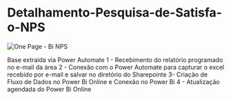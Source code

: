 # Detalhamento-Pesquisa-de-Satisfa-o-NPS
![One Page - Bi NPS](https://github.com/user-attachments/assets/4fcc5216-945b-4258-8aef-de4d67ba7f74)



Base extraída via Power Automate
1 - Recebimento do relatório programado no e-mail da área
2 - Conexão com o Power Automate para capturar o excel recebido por e-mail e salvar no diretório do Sharepointe
3- Criação de Fluxo de Dados no Power Bi Online e Conexão no Power Bi
4 - Atualização agendada do Power Bi Online
